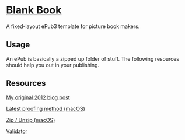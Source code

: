 # [Blank Book](http://jasonhibbs.co.uk/work/blank-book)

A fixed-layout ePub3 template for picture book makers.

## Usage

An ePub is basically a zipped up folder of stuff. The following resources should help you out in your publishing.

## Resources

[My original 2012 blog post](http://jasonhibbs.co.uk/2012/blank-book/)

[Latest proofing method (macOS)](https://support.apple.com/en-gb/HT204531)

[Zip / Unzip (macOS)](https://code.google.com/archive/p/epub-applescripts/downloads)

[Validator](http://validator.idpf.org/)
